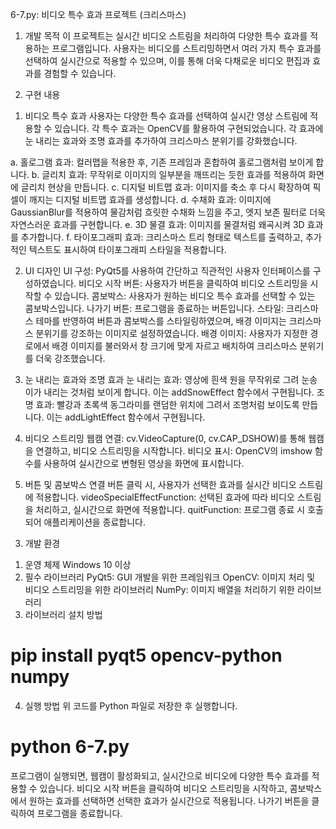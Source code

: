 6-7.py: 비디오 특수 효과 프로젝트 (크리스마스)


1. 개발 목적
이 프로젝트는 실시간 비디오 스트림을 처리하여 다양한 특수 효과를 적용하는 프로그램입니다.
 사용자는 비디오를 스트리밍하면서 여러 가지 특수 효과를 선택하여 실시간으로 적용할 수 있으며, 이를 통해 더욱 다채로운 비디오 편집과 효과를 경험할 수 있습니다.

2. 구현 내용
1) 비디오 특수 효과
사용자는 다양한 특수 효과를 선택하여 실시간 영상 스트림에 적용할 수 있습니다. 각 특수 효과는 OpenCV를 활용하여 구현되었습니다.
각 효과에 눈 내리는 효과와 조명 효과를 추가하여 크리스마스 분위기를 강화했습니다.

a. 홀로그램 효과: 컬러맵을 적용한 후, 기존 프레임과 혼합하여 홀로그램처럼 보이게 합니다.
b. 글리치 효과: 무작위로 이미지의 일부분을 깨뜨리는 듯한 효과를 적용하여 화면에 글리치 현상을 만듭니다.
c. 디지털 비트맵 효과: 이미지를 축소 후 다시 확장하여 픽셀이 깨지는 디지털 비트맵 효과를 생성합니다.
d. 수채화 효과: 이미지에 GaussianBlur를 적용하여 물감처럼 흐릿한 수채화 느낌을 주고, 엣지 보존 필터로 더욱 자연스러운 효과를 구현합니다.
e. 3D 물결 효과: 이미지를 물결처럼 왜곡시켜 3D 효과를 추가합니다.
f. 타이포그래피 효과: 크리스마스 트리 형태로 텍스트를 출력하고, 추가적인 텍스트도 표시하여 타이포그래피 스타일을 적용합니다.

2) UI 디자인
UI 구성: PyQt5를 사용하여 간단하고 직관적인 사용자 인터페이스를 구성하였습니다.
비디오 시작 버튼: 사용자가 버튼을 클릭하여 비디오 스트리밍을 시작할 수 있습니다.
콤보박스: 사용자가 원하는 비디오 특수 효과를 선택할 수 있는 콤보박스입니다.
나가기 버튼: 프로그램을 종료하는 버튼입니다.
스타일: 크리스마스 테마를 반영하여 버튼과 콤보박스를 스타일링하였으며, 배경 이미지는 크리스마스 분위기를 강조하는 이미지로 설정하였습니다.
배경 이미지: 사용자가 지정한 경로에서 배경 이미지를 불러와서 창 크기에 맞게 자르고 배치하여 크리스마스 분위기를 더욱 강조했습니다.

3) 눈 내리는 효과와 조명 효과
눈 내리는 효과: 영상에 흰색 원을 무작위로 그려 눈송이가 내리는 것처럼 보이게 합니다. 이는 addSnowEffect 함수에서 구현됩니다.
조명 효과: 빨강과 초록색 동그라미를 랜덤한 위치에 그려서 조명처럼 보이도록 만듭니다. 이는 addLightEffect 함수에서 구현됩니다.

4) 비디오 스트리밍
웹캠 연결: cv.VideoCapture(0, cv.CAP_DSHOW)를 통해 웹캠을 연결하고, 비디오 스트리밍을 시작합니다.
비디오 표시: OpenCV의 imshow 함수를 사용하여 실시간으로 변형된 영상을 화면에 표시합니다.

5) 버튼 및 콤보박스 연결
버튼 클릭 시, 사용자가 선택한 효과를 실시간 비디오 스트림에 적용합니다.
videoSpecialEffectFunction: 선택된 효과에 따라 비디오 스트림을 처리하고, 실시간으로 화면에 적용합니다.
quitFunction: 프로그램 종료 시 호출되어 애플리케이션을 종료합니다.

3. 개발 환경
1) 운영 체제
Windows 10 이상
2) 필수 라이브러리
PyQt5: GUI 개발을 위한 프레임워크
OpenCV: 이미지 처리 및 비디오 스트리밍을 위한 라이브러리
NumPy: 이미지 배열을 처리하기 위한 라이브러리
3) 라이브러리 설치 방법
# pip install pyqt5 opencv-python numpy
4. 실행 방법
위 코드를 Python 파일로 저장한 후 실행합니다.
# python 6-7.py
프로그램이 실행되면, 웹캠이 활성화되고, 실시간으로 비디오에 다양한 특수 효과를 적용할 수 있습니다.
비디오 시작 버튼을 클릭하여 비디오 스트리밍을 시작하고, 콤보박스에서 원하는 효과를 선택하면 선택한 효과가 실시간으로 적용됩니다.
나가기 버튼을 클릭하여 프로그램을 종료합니다.